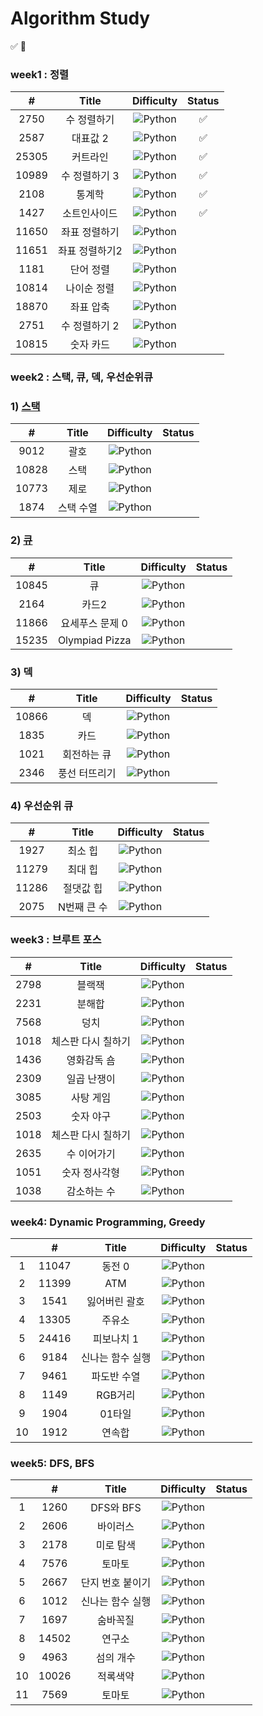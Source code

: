 # Algorithm Study
✅ 👀
### week1 : 정렬

|   #   |     Title      |                               Difficulty                               | Status |
| :---: | :------------: | :--------------------------------------------------------------------: |:------:|
| 2750  |  수 정렬하기   | ![Python](https://img.shields.io/badge/BRONZE%20II-CD7F32?style=flat)  |    ✅    |
| 2587  |    대표값 2    | ![Python](https://img.shields.io/badge/BRONZE%20II-CD7F32?style=flat)  |    ✅    |
| 25305 |    커트라인    | ![Python](https://img.shields.io/badge/BRONZE%20II-CD7F32?style=flat)  |   ✅     |
| 10989 | 수 정렬하기 3  |  ![Python](https://img.shields.io/badge/BRONZE%20I-CD7F32?style=flat)  |     ✅   |
| 2108  |     통계학     | ![Python](https://img.shields.io/badge/SILVER%20III-A3A3A3?style=flat) |    ✅     |
| 1427  |  소트인사이드  |  ![Python](https://img.shields.io/badge/SILVER%20V-A3A3A3?style=flat)  |    ✅     |
| 11650 | 좌표 정렬하기  |  ![Python](https://img.shields.io/badge/SILVER%20V-A3A3A3?style=flat)  |        |
| 11651 | 좌표 정렬하기2 |  ![Python](https://img.shields.io/badge/SILVER%20V-A3A3A3?style=flat)  |        |
| 1181  |   단어 정렬    |  ![Python](https://img.shields.io/badge/SILVER%20V-A3A3A3?style=flat)  |        |
| 10814 |  나이순 정렬   |  ![Python](https://img.shields.io/badge/SILVER%20V-A3A3A3?style=flat)  |        |
| 18870 |   좌표 압축    | ![Python](https://img.shields.io/badge/SILVER%20II-A3A3A3?style=flat)  |        |
| 2751  | 수 정렬하기 2  |  ![Python](https://img.shields.io/badge/SILVER%20V-A3A3A3?style=flat)  |        |
| 10815 |   숫자 카드    |  ![Python](https://img.shields.io/badge/SILVER%20V-A3A3A3?style=flat)  |      |

### week2 : 스택, 큐, 덱, 우선순위큐

### 1) [스택]()

|   #   |   Title   |                               Difficulty                               | Status |
| :---: | :-------: | :--------------------------------------------------------------------: |:------:|
| 9012  |   괄호    | ![Python](https://img.shields.io/badge/SILVER%20IV-A3A3A3?style=flat)  |        |
| 10828 |   스택    | ![Python](https://img.shields.io/badge/SILVER%20IV-A3A3A3?style=flat)  |        |
| 10773 |   제로    | ![Python](https://img.shields.io/badge/SILVER%20IV-A3A3A3?style=flat)  |        |
| 1874  | 스택 수열 | ![Python](https://img.shields.io/badge/SILVER%20III-A3A3A3?style=flat) |      |

### 2) [큐]()

|   #   |      Title      |                              Difficulty                               | Status |
| :---: | :-------------: | :-------------------------------------------------------------------: |:----:|
| 10845 |       큐        | ![Python](https://img.shields.io/badge/SILVER%20IV-A3A3A3?style=flat) |      |
| 2164  |      카드2      | ![Python](https://img.shields.io/badge/SILVER%20IV-A3A3A3?style=flat) |      |
| 11866 | 요세푸스 문제 0 | ![Python](https://img.shields.io/badge/SILVER%20V-A3A3A3?style=flat)  |      |
| 15235 | Olympiad Pizza  | ![Python](https://img.shields.io/badge/SILVER%20V-A3A3A3?style=flat)  |      |

### 3) 덱

|   #   |     Title     |                               Difficulty                               | Status |
| :---: | :-----------: | :--------------------------------------------------------------------: | :----: |
| 10866 |      덱       | ![Python](https://img.shields.io/badge/SILVER%20IV-A3A3A3?style=flat)  |     |
| 1835  |     카드      | ![Python](https://img.shields.io/badge/SILVER%20IV-A3A3A3?style=flat)  |      |
| 1021  |  회전하는 큐  | ![Python](https://img.shields.io/badge/SILVER%20IV-A3A3A3?style=flat)  |    |
| 2346  | 풍선 터뜨리기 | ![Python](https://img.shields.io/badge/SILVER%20III-A3A3A3?style=flat) |      |

### 4) 우선순위 큐

|   #   |    Title    |                              Difficulty                               | Status |
| :---: | :---------: | :-------------------------------------------------------------------: | :----: |
| 1927  |   최소 힙   | ![Python](https://img.shields.io/badge/SILVER%20II-A3A3A3?style=flat) |     |
| 11279 |   최대 힙   | ![Python](https://img.shields.io/badge/SILVER%20II-A3A3A3?style=flat) |      |
| 11286 |  절댓값 힙  | ![Python](https://img.shields.io/badge/SILVER%20I-A3A3A3?style=flat)  |     |
| 2075  | N번째 큰 수 | ![Python](https://img.shields.io/badge/SILVER%20II-A3A3A3?style=flat) |      |

### week3 : 브루트 포스

|  #   |       Title        |                               Difficulty                               | Status |
| :--: | :----------------: | :--------------------------------------------------------------------: | :----: |
| 2798 |       블랙잭       | ![Python](https://img.shields.io/badge/BRONZE%20II-CD7F32?style=flat)  |      |
| 2231 |       분해합       | ![Python](https://img.shields.io/badge/BRONZE%20II-CD7F32?style=flat)  |   |
| 7568 |        덩치        |  ![Python](https://img.shields.io/badge/SILVER%20V-A3A3A3?style=flat)  |   |
| 1018 | 체스판 다시 칠하기 | ![Python](https://img.shields.io/badge/SILVER%20IV-A3A3A3?style=flat)  |   |
| 1436 |    영화감독 숌     |  ![Python](https://img.shields.io/badge/SILVER%20V-A3A3A3?style=flat)  |   |
| 2309 |    일곱 난쟁이     |  ![Python](https://img.shields.io/badge/BRONZE%20I-CD7F32?style=flat)  |   |
| 3085 |     사탕 게임      | ![Python](https://img.shields.io/badge/SILVER%20III-A3A3A3?style=flat) ||
| 2503 |     숫자 야구      | ![Python](https://img.shields.io/badge/SILVER%20III-A3A3A3?style=flat) ||
| 1018 | 체스판 다시 칠하기 | ![Python](https://img.shields.io/badge/SILVER%20IV-A3A3A3?style=flat)  |   |
| 2635 |    수 이어가기     |  ![Python](https://img.shields.io/badge/SILVER%20V-A3A3A3?style=flat)  |   |
| 1051 |   숫자 정사각형    | ![Python](https://img.shields.io/badge/SILVER%20IV-A3A3A3?style=flat)  |   |
| 1038 |    감소하는 수     |   ![Python](https://img.shields.io/badge/GOLD%20V-D5A11E?style=flat)   ||

### week4: Dynamic Programming, Greedy

| |   #   |     Title      |                               Difficulty                               | Status |
|:---:| :---: | :------------: | :--------------------------------------------------------------------: |:-----:|
|1|11047|동전 0|![Python](https://img.shields.io/badge/SILVER%20IV-A3A3A3?style=flat) |       |
|2|11399|ATM|![Python](https://img.shields.io/badge/SILVER%20IV-A3A3A3?style=flat) |       |
|3|1541|잃어버린 괄호|![Python](https://img.shields.io/badge/SILVER%20II-A3A3A3?style=flat) |     |
|4|13305|주유소|![Python](https://img.shields.io/badge/SILVER%20III-A3A3A3?style=flat) |     |
|5|24416|피보나치 1|![Python](https://img.shields.io/badge/BRONZE%20I-CD7F32?style=flat) |      |
|6|9184|신나는 함수 실행|![Python](https://img.shields.io/badge/SILVER%20II-A3A3A3?style=flat) |     |
|7|9461|파도반 수열|![Python](https://img.shields.io/badge/SILVER%20III-A3A3A3?style=flat) |     |
|8|1149|RGB거리|![Python](https://img.shields.io/badge/SILVER%20I-A3A3A3?style=flat) |     |
|9|1904|01타일|![Python](https://img.shields.io/badge/SILVER%20III-A3A3A3?style=flat) |    |
|10|1912|연속합|![Python](https://img.shields.io/badge/SILVER%20II-A3A3A3?style=flat) |     |

### week5: DFS, BFS

| |   #   |     Title      |                               Difficulty                               | Status |
|:---:| :---: | :------------: | :--------------------------------------------------------------------: | :----: |
|1|1260|DFS와 BFS|![Python](https://img.shields.io/badge/SILVER%20II-A3A3A3?style=flat) 
|2|2606|바이러스|![Python](https://img.shields.io/badge/SILVER%20III-A3A3A3?style=flat) 
|3|2178|미로 탐색|![Python](https://img.shields.io/badge/SILVER%20I-A3A3A3?style=flat) 
|4|7576|토마토|![Python](https://img.shields.io/badge/GOLD%20V-D5A11E?style=flat) 
|5|2667|단지 번호 붙이기|![Python](https://img.shields.io/badge/SILVER%20I-A3A3A3?style=flat) 
|6|1012|신나는 함수 실행|![Python](https://img.shields.io/badge/SILVER%20II-A3A3A3?style=flat) 
|7|1697|숨바꼭질|![Python](https://img.shields.io/badge/SILVER%20I-A3A3A3?style=flat) 
|8|14502|연구소|![Python](https://img.shields.io/badge/GOLD%20IV-D5A11E?style=flat) 
|9|4963|섬의 개수|![Python](https://img.shields.io/badge/SILVER%20II-A3A3A3?style=flat) 
|10|10026|적록색약|![Python](https://img.shields.io/badge/GOLD%20V-D5A11E?style=flat) 
|11|7569|토마토|![Python](https://img.shields.io/badge/GOLD%20V-D5A11E?style=flat) 


<!--
금: #D5A11E
은: #A3A3A3
동: #CD7F32
I	11
2	II
3	III
4	IV
5	V
-->
